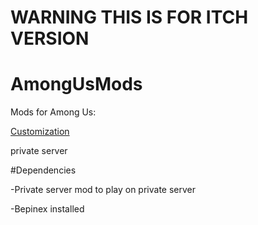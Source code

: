 # WARNING THIS IS FOR ITCH VERSION

# AmongUsMods
Mods for Among Us:

[Customization](https://github.com/jloro/AmongUsMods/blob/main/Customization.md)

private server

#Dependencies

-Private server mod to play on private server

-Bepinex installed
